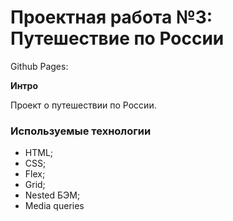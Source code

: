 # Проектная работа №3: Путешествие по России
Github Pages:

**Интро**

Проект о путешествии по России.

### Используемые технологии
* HTML;
* CSS;
* Flex;
* Grid;
* Nested БЭМ;
* Media queries
